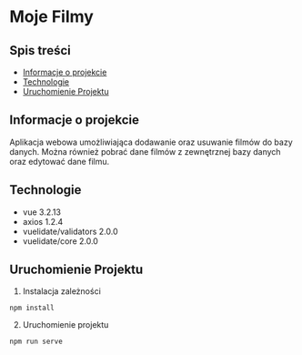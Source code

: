 # Moje Filmy

## Spis treści
* [Informacje o projekcie](#informacje-o-projekcie)
* [Technologie](#technologie)
* [Uruchomienie Projektu](#uruchomienie-projektu)


## Informacje o projekcie 
  Aplikacja webowa umożliwiająca dodawanie oraz usuwanie filmów do bazy danych.
  Można również pobrać dane filmów z zewnętrznej bazy danych oraz edytować dane filmu.

## Technologie
  * vue 3.2.13
  * axios 1.2.4
  * vuelidate/validators 2.0.0
  * vuelidate/core 2.0.0
  

## Uruchomienie Projektu
  1. Instalacja zależności
  ```
  npm install
  ```
  2. Uruchomienie projektu
  ```
  npm run serve
  ```
